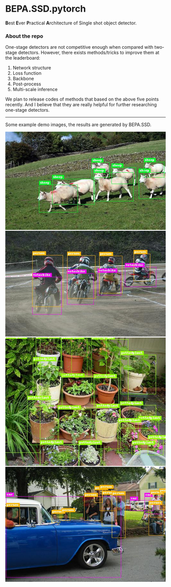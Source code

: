 # BEPA.SSD.pytorch
 **B**est **E**ver **P**ractical **A**rchitecture of Single shot object detector.


### About the repo

One-stage detectors are not competitive enough when compared with two-stage detectors. However, there exists methods/tricks to improve them at the leaderboard:

1. Network structure
2. Loss function 
3. Backbone
4. Post-process
5. Multi-scale inference

We plan to release codes of methods that based on the above five points recently. And I believe that they are really helpful for further researching one-stage detectors. 

--------


Some example demo images, the results are generated by BEPA.SSD.

![image](imgs/s1.png)
![image](imgs/s2.png)
![image](imgs/s3.png)
![image](imgs/s4.png)
